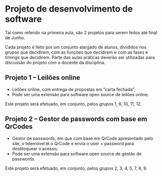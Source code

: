 # Projeto de desenvolvimento de software

Tal como referido na primeira aula, são 2 projetos para serem feitos até final de Junho.

Cada projeto é feito por um conjunto alargado de alunos, divididos nos grupos que decidirem, com as funções que decidirem e com as fases e timings que decidirem.
Parte das aulas práticas deverão ser utilizadas para discussão do projeto com o docente da disciplina.

## Projeto 1 – Leilões online

+ Leilões online, com entrega de propostas em “carta fechada”;
+ Pode ser uma extensão para software open source de leilões online.

Este projeto será efetuado, em conjunto, pelos grupos 1, 6, 10, 11, 12.

## Projeto 2 – Gestor de passwords com base em QrCodes

+ Gestor de passwords, em que com base em QrCode apresentado pelo site, o telemóvel lê o QrCode e envia o user + password para desbloquear o acesso;
+ Pode ser uma extensão para software open source de gestão de passwords.

Este projeto será efetuado, em conjunto, pelos grupos 2, 3, 4, 5, 7, 8, 9. 
